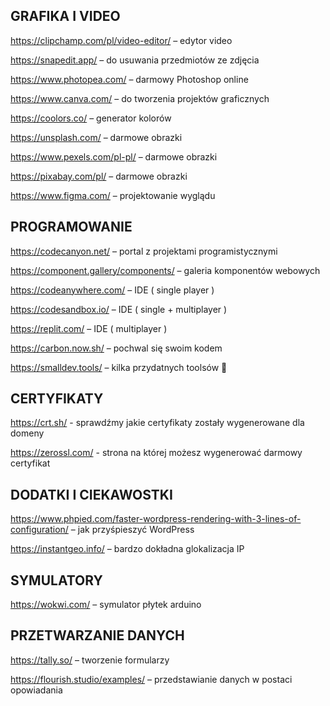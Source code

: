 ## GRAFIKA I VIDEO

https://clipchamp.com/pl/video-editor/ – edytor video

https://snapedit.app/ – do usuwania przedmiotów ze zdjęcia

https://www.photopea.com/ – darmowy Photoshop online

https://www.canva.com/ – do tworzenia projektów graficznych

https://coolors.co/ – generator kolorów

https://unsplash.com/ – darmowe obrazki

https://www.pexels.com/pl-pl/ – darmowe obrazki

https://pixabay.com/pl/ – darmowe obrazki

https://www.figma.com/ – projektowanie wyglądu

## PROGRAMOWANIE
https://codecanyon.net/ – portal z projektami programistycznymi

https://component.gallery/components/ – galeria komponentów webowych

https://codeanywhere.com/ – IDE ( single player )

https://codesandbox.io/  – IDE ( single + multiplayer )

https://replit.com/ – IDE ( multiplayer )

https://carbon.now.sh/ – pochwal się swoim kodem

https://smalldev.tools/ – kilka przydatnych toolsów 🙂

## CERTYFIKATY

https://crt.sh/ - sprawdźmy jakie certyfikaty zostały wygenerowane dla domeny

https://zerossl.com/ - strona na której możesz wygenerować darmowy certyfikat
 
## DODATKI I CIEKAWOSTKI

https://www.phpied.com/faster-wordpress-rendering-with-3-lines-of-configuration/ – jak przyśpieszyć WordPress

https://instantgeo.info/ – bardzo dokładna glokalizacja IP

## SYMULATORY
https://wokwi.com/ – symulator płytek arduino

## PRZETWARZANIE DANYCH
https://tally.so/ – tworzenie formularzy

https://flourish.studio/examples/ – przedstawianie danych w postaci opowiadania
